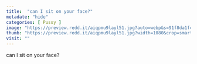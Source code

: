 ```yaml
---
title:  "can I sit on your face?"
metadate: "hide"
categories: [ Pussy ]
image: "https://preview.redd.it/aiqpmu9layl51.jpg?auto=webp&s=91f8da1fc3cda5908a24299b1c98b757e27485aa"
thumb: "https://preview.redd.it/aiqpmu9layl51.jpg?width=1080&crop=smart&auto=webp&s=f619c270bf87d402848f3e8dd5fe94fb1a484b9e"
visit: ""
---
```

can I sit on your face?
